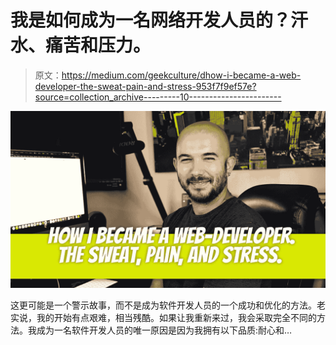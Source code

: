 # 我是如何成为一名网络开发人员的？汗水、痛苦和压力。

> 原文：<https://medium.com/geekculture/dhow-i-became-a-web-developer-the-sweat-pain-and-stress-953f7f9ef57e?source=collection_archive---------10----------------------->

![](img/571026011d79b300db75861560e9bdc2.png)

这更可能是一个警示故事，而不是成为软件开发人员的一个成功和优化的方法。老实说，我的开始有点艰难，相当残酷。如果让我重新来过，我会采取完全不同的方法。我成为一名软件开发人员的唯一原因是因为我拥有以下品质:耐心和…